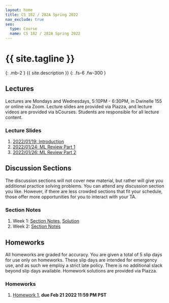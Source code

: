 ```yaml
---
layout: home
title: CS 182 / 282A Spring 2022
nav_exclude: true
seo:
  type: Course
  name: CS 182 / 282A Spring 2022
---
```


# {{ site.tagline }}
{: .mb-2 }
{{ site.description }}
{: .fs-6 .fw-300 }

<!--{% if site.announcements %}-->
<!--{{ site.announcements.last }}-->
<!--[Announcements](announcements.md){: .btn .btn-outline .fs-3 }-->
<!--{% endif %}-->

## Lectures
Lectures are Mondays and Wednesdays, 5:10PM - 6:30PM, in Dwinelle 155 or online
via Zoom. Lecture slides are provided via Piazza, and lecture videos are
provided via bCourses. Students are responsible for all lecture content.

### Lecture Slides
1. [2022/01/19: Introduction](/assets/lecture_slides/2022.01.19-introduction-182.pdf)
2. [2022/01/24: ML Review Part 1](/assets/lecture_slides/2022.01.24-ml-review-pt1.pdf)
3. [2022/01/26: ML Review Part 2](/assets/lecture_slides/2022.01.26-ml-review-pt2.pdf)


## Discussion Sections
The discussion sections will not cover new material, but rather will give you
additional practice solving problems. You can attend any discussion section you
like. However, if there are less crowded sections that fit your schedule, those
offer more opportunities for you to interact with your TA.

### Section Notes
1. Week 1: [Section Notes](/assets/section_notes/week1.pdf), [Solution](/assets/section_notes/week1_solution.pdf)
2. Week 2: [Section Notes](/assets/section_notes/week2.pdf)

## Homeworks
All homeworks are graded for accuracy. You are given a total of 5 slip days for
use only on homeworks. These slip days are intended for emergency use, and as
such we employ a strict late policy. There is no additional slack beyond slip
days available. Homework solutions are provided via Piazza.

### Homeworks
1. [Homework 1](https://github.com/cs182sp22/cs182_hw1_student), **due Feb 21 2022 11:59 PM PST**
